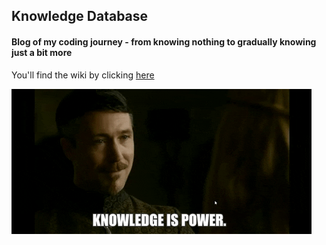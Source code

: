 ## Knowledge Database
#### Blog of my coding journey - from knowing nothing to gradually knowing just a bit more


You'll find the wiki by clicking [here](https://github.com/rjortega/knowledge_database/wiki)


![](assets/knowledge_is_power.gif)
